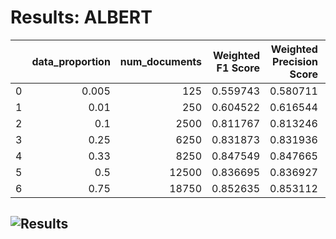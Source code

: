 # Results: ALBERT
|    |   data_proportion |   num_documents |   Weighted F1 Score |   Weighted Precision Score |   Weighted Recall Score |   Accuracy |
|---:|------------------:|----------------:|--------------------:|---------------------------:|------------------------:|-----------:|
|  0 |             0.005 |             125 |            0.559743 |                   0.580711 |                 0.57184 |    0.57184 |
|  1 |             0.01  |             250 |            0.604522 |                   0.616544 |                 0.61004 |    0.61004 |
|  2 |             0.1   |            2500 |            0.811767 |                   0.813246 |                 0.81196 |    0.81196 |
|  3 |             0.25  |            6250 |            0.831873 |                   0.831936 |                 0.83188 |    0.83188 |
|  4 |             0.33  |            8250 |            0.847549 |                   0.847665 |                 0.84756 |    0.84756 |
|  5 |             0.5   |           12500 |            0.836695 |                   0.836927 |                 0.83672 |    0.83672 |
|  6 |             0.75  |           18750 |            0.852635 |                   0.853112 |                 0.85268 |    0.85268 |
![Results](ALBERT/plot.png)
---